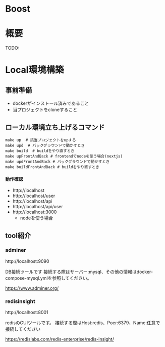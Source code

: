 # Boost

# 概要

TODO:

# Local環境構築

## 事前準備

 - dockerがインストール済みであること
 - 当プロジェクトをcloneすること

## ローカル環境立ち上げるコマンド

```shell
make up  # 該当プロジェクトをupする
make upd  # バックグラウンドで動かすとき
make build  # buildをやり直すとき
make upFrontAndBack # frontendでnodeを使う場合(nextjs)
make updFrontAndBack # バックグラウンドで動かすとき
make buildFrontAndBack # buildをやり直すとき
```

#### 動作確認

- http://localhost
- http://localhost/user
- http://localhost/api
- http://localhost/api/user
- http://localhost:3000
   - nodeを使う場合


## tool紹介

### adminer

http://localhost:9090

DB接続ツールです
接続する際はサーバー:mysql、その他の情報はdocker-compose-mysql.ymlを参照してください。

https://www.adminer.org/

### redisinsight

http://localhost:8001

redisのGUIツールです。
接続する際はHost:redis、Poer:6379、Name:任意で接続してください

https://redislabs.com/redis-enterprise/redis-insight/
